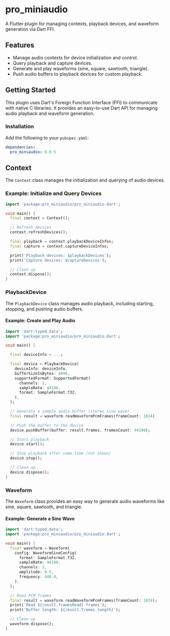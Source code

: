 # pro_miniaudio

A Flutter plugin for managing contexts, playback devices, and waveform generation via Dart FFI.

## Features

- Manage audio contexts for device initialization and control.
- Query playback and capture devices.
- Generate and play waveforms (sine, square, sawtooth, triangle).
- Push audio buffers to playback devices for custom playback.

## Getting Started

This plugin uses Dart's Foreign Function Interface (FFI) to communicate with native C libraries. It provides an easy-to-use Dart API for managing audio playback and waveform generation.

### Installation

Add the following to your `pubspec.yaml`:

```yaml
dependencies:
  pro_miniaudio: 0.0.5
```

## Context

The `Context` class manages the initialization and querying of audio devices.

### Example: Initialize and Query Devices

```dart
import 'package:pro_miniaudio/pro_miniaudio.dart';

void main() {
  final context = Context();

  // Refresh devices
  context.refreshDevices();

  final playback = context.playbackDeviceInfos;
  final capture = context.captureDeviceInfos;

  print('Playback devices: $playbackDevices');
  print('Capture devices: $captureDevices');

  // Clean up
  context.dispose();
}
```

### PlaybackDevice

The `PlaybackDevice` class manages audio playback, including starting, stopping, and pushing audio buffers.

#### Example: Create and Play Audio

```dart
import 'dart:typed_data';
import 'package:pro_miniaudio/pro_miniaudio.dart';

void main() {

  final deviceInfo = ...;

  final device = PlaybackDevice(
    deviceInfo: deviceInfo,
    bufferSizeInBytes: 4096,
    supportedFormat: SupportedFormat(
      channels: 2,
      sampleRate: 44100,
      format: SampleFormat.f32,
    ),
  );

  // Generate a sample audio buffer (stereo sine wave)
  final result = waveform.readWaveformPcmFrames(frameCount: 1024)

  // Push the buffer to the device
  device.pushBuffer(buffer: result.frames, framesCount: 44100);

  // Start playback
  device.start();

  // Stop playback after some time (not shown)
  device.stop();

  // Clean up
  device.dispose();
}
```

### Waveform

The `Waveform` class provides an easy way to generate audio waveforms like sine, square, sawtooth, and triangle.

#### Example: Generate a Sine Wave

```dart
import 'dart:typed_data';
import 'package:pro_miniaudio/pro_miniaudio.dart';

void main() {
  final waveform = Waveform(
    config: WaveformSineConfig(
      format: SampleFormat.f32,
      sampleRate: 44100,
      channels: 2,
      amplitude: 0.5,
      frequency: 440.0,
    ),
  );

  // Read PCM frames
  final result = waveform.readWaveformPcmFrames(frameCount: 1024);
  print('Read ${result.framesRead} frames');
  print('Buffer length: ${result.frames.length}');

  // Clean up
  waveform.dispose();
}
```
